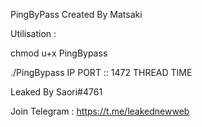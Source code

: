 PingByPass Created By Matsaki

Utilisation :

chmod u+x PingBypass

./PingBypass IP PORT :: 1472 THREAD TIME

Leaked By Saori#4761

Join Telegram : https://t.me/leakednewweb
